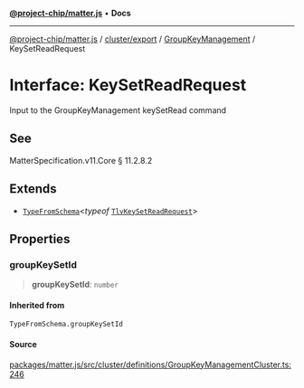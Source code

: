 [**@project-chip/matter.js**](../../../../../README.md) • **Docs**

***

[@project-chip/matter.js](../../../../../modules.md) / [cluster/export](../../../README.md) / [GroupKeyManagement](../README.md) / KeySetReadRequest

# Interface: KeySetReadRequest

Input to the GroupKeyManagement keySetRead command

## See

MatterSpecification.v11.Core § 11.2.8.2

## Extends

- [`TypeFromSchema`](../../../../../tlv/export/README.md#typefromschemas)\<*typeof* [`TlvKeySetReadRequest`](../README.md#tlvkeysetreadrequest)\>

## Properties

### groupKeySetId

> **groupKeySetId**: `number`

#### Inherited from

`TypeFromSchema.groupKeySetId`

#### Source

[packages/matter.js/src/cluster/definitions/GroupKeyManagementCluster.ts:246](https://github.com/project-chip/matter.js/blob/7a8cbb56b87d4ccf34bec5a9a95ab40a1711324f/packages/matter.js/src/cluster/definitions/GroupKeyManagementCluster.ts#L246)
